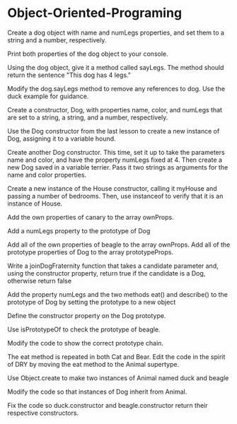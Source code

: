 # Object-Oriented-Programing

Create a dog object with name and numLegs properties, and set them to a string and a number, respectively.

Print both properties of the dog object to your console.

Using the dog object, give it a method called sayLegs. The method should return the sentence "This dog has 4 legs."

Modify the dog.sayLegs method to remove any references to dog. Use the duck example for guidance.

Create a constructor, Dog, with properties name, color, and numLegs that are set to a string, a string, and a number, respectively.

Use the Dog constructor from the last lesson to create a new instance of Dog, assigning it to a variable hound.

Create another Dog constructor. This time, set it up to take the parameters name and color, and have the property numLegs fixed at 4. Then create a new Dog saved in a variable terrier. Pass it two strings as arguments for the name and color properties.

Create a new instance of the House constructor, calling it myHouse and passing a number of bedrooms. Then, use instanceof to verify that it is an instance of House.

Add the own properties of canary to the array ownProps.

Add a numLegs property to the prototype of Dog

Add all of the own properties of beagle to the array ownProps. Add all of the prototype properties of Dog to the array prototypeProps.

Write a joinDogFraternity function that takes a candidate parameter and, using the constructor property, return true if the candidate is a Dog, otherwise return false

Add the property numLegs and the two methods eat() and describe() to the prototype of Dog by setting the prototype to a new object

Define the constructor property on the Dog prototype.

Use isPrototypeOf to check the prototype of beagle.

Modify the code to show the correct prototype chain.

The eat method is repeated in both Cat and Bear. Edit the code in the spirit of DRY by moving the eat method to the Animal supertype.

Use Object.create to make two instances of Animal named duck and beagle

Modify the code so that instances of Dog inherit from Animal.

Fix the code so duck.constructor and beagle.constructor return their respective constructors.

